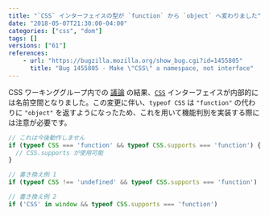 ```yaml
---
title: "`CSS` インターフェイスの型が `function` から `object` へ変わりました"
date: "2018-05-07T21:30:00-04:00"
categories: ["css", "dom"]
tags: []
versions: ["61"]
references:
    - url: "https://bugzilla.mozilla.org/show_bug.cgi?id=1455805"
      title: "Bug 1455805 - Make \"CSS\" a namespace, not interface"
---
```

CSS ワーキンググループ内での [議論](https://github.com/w3c/csswg-drafts/pull/437) の結果、[`CSS`](https://developer.mozilla.org/docs/Web/API/CSS) インターフェイスが内部的には名前空間となりました。この変更に伴い、`typeof CSS` は `"function"` の代わりに `"object"` を返すようになったため、これを用いて機能判別を実装する際には注意が必要です。

```js
// これは今後動作しません
if (typeof CSS === 'function' && typeof CSS.supports === 'function') {
  // CSS.supports が使用可能
}

// 書き換え例 1
if (typeof CSS !== 'undefined' && typeof CSS.supports === 'function')

// 書き換え例 2
if ('CSS' in window && typeof CSS.supports === 'function')
```
